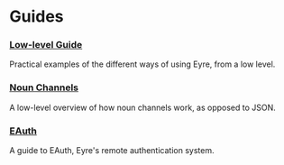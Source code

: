 # Guides

### [Low-level Guide](guide.md)

Practical examples of the different ways of using Eyre, from a low level.

### [Noun Channels](noun-channels.md)

A low-level overview of how noun channels work, as opposed to JSON.

### [EAuth](eauth.md)

A guide to EAuth, Eyre's remote authentication system.

